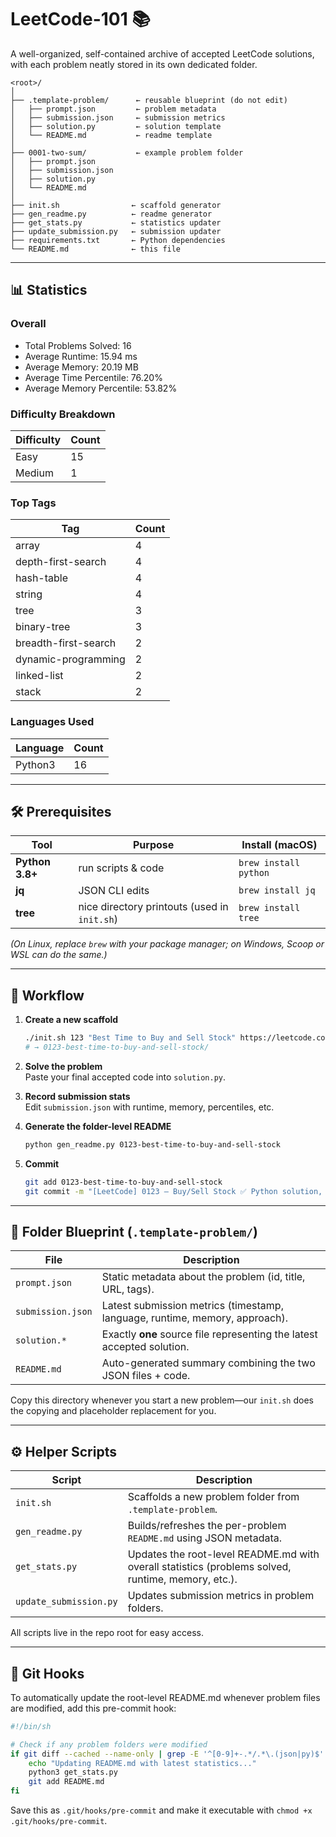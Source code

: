 # LeetCode-101 📚

A well-organized, self-contained archive of accepted LeetCode solutions, with each problem neatly stored in its own dedicated folder.

```
<root>/
│
├── .template-problem/      ← reusable blueprint (do not edit)
│   ├── prompt.json         ← problem metadata
│   ├── submission.json     ← submission metrics
│   ├── solution.py         ← solution template
│   └── README.md           ← readme template
│
├── 0001-two-sum/           ← example problem folder
│   ├── prompt.json
│   ├── submission.json
│   ├── solution.py
│   └── README.md
│
├── init.sh                ← scaffold generator
├── gen_readme.py          ← readme generator
├── get_stats.py           ← statistics updater
├── update_submission.py   ← submission updater
├── requirements.txt       ← Python dependencies
└── README.md              ← this file
```

---

## 📊 Statistics

### Overall

- Total Problems Solved: 16
- Average Runtime: 15.94 ms
- Average Memory: 20.19 MB
- Average Time Percentile: 76.20%
- Average Memory Percentile: 53.82%

### Difficulty Breakdown

| Difficulty | Count |
|------------|-------|
| Easy | 15 |
| Medium | 1 |

### Top Tags

| Tag | Count |
|-----|-------|
| array | 4 |
| depth-first-search | 4 |
| hash-table | 4 |
| string | 4 |
| tree | 3 |
| binary-tree | 3 |
| breadth-first-search | 2 |
| dynamic-programming | 2 |
| linked-list | 2 |
| stack | 2 |

### Languages Used

| Language | Count |
|----------|-------|
| Python3 | 16 |

---

## 🛠  Prerequisites

| Tool | Purpose | Install (macOS) |
|------|---------|-----------------|
| **Python 3.8+** | run scripts & code | `brew install python` |
| **jq** | JSON CLI edits | `brew install jq` |
| **tree** | nice directory printouts (used in `init.sh`) | `brew install tree` |

*(On Linux, replace `brew` with your package manager; on Windows, Scoop or WSL can do the same.)*

---

## 🚀  Workflow

1. **Create a new scaffold**

   ```bash
   ./init.sh 123 "Best Time to Buy and Sell Stock" https://leetcode.com/problems/best-time-to-buy-and-sell-stock
   # → 0123-best-time-to-buy-and-sell-stock/
   ```

2. **Solve the problem**  
   Paste your final accepted code into `solution.py`.

3. **Record submission stats**  
   Edit `submission.json` with runtime, memory, percentiles, etc.

4. **Generate the folder-level README**

   ```bash
   python gen_readme.py 0123-best-time-to-buy-and-sell-stock
   ```

5. **Commit**

   ```bash
   git add 0123-best-time-to-buy-and-sell-stock
   git commit -m "[LeetCode] 0123 – Buy/Sell Stock ✅ Python solution, 47 ms"
   ```

---

## 📁  Folder Blueprint (`.template-problem/`)

| File | Description |
|------|-------------|
| `prompt.json` | Static metadata about the problem (id, title, URL, tags). |
| `submission.json` | Latest submission metrics (timestamp, language, runtime, memory, approach). |
| `solution.*` | Exactly **one** source file representing the latest accepted solution. |
| `README.md` | Auto-generated summary combining the two JSON files + code. |

Copy this directory whenever you start a new problem—our `init.sh` does the copying and placeholder replacement for you.

---

## ⚙️  Helper Scripts

| Script | Description |
|--------|-------------|
| `init.sh` | Scaffolds a new problem folder from `.template-problem`. |
| `gen_readme.py` | Builds/refreshes the per-problem `README.md` using JSON metadata. |
| `get_stats.py` | Updates the root-level README.md with overall statistics (problems solved, runtime, memory, etc.). |
| `update_submission.py` | Updates submission metrics in problem folders. |

All scripts live in the repo root for easy access.

---

## 🔧 Git Hooks

To automatically update the root-level README.md whenever problem files are modified, add this pre-commit hook:

```bash
#!/bin/sh

# Check if any problem folders were modified
if git diff --cached --name-only | grep -E '^[0-9]+-.*/.*\.(json|py)$' > /dev/null; then
    echo "Updating README.md with latest statistics..."
    python3 get_stats.py
    git add README.md
fi
```

Save this as `.git/hooks/pre-commit` and make it executable with `chmod +x .git/hooks/pre-commit`.